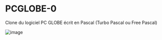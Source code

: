 # PCGLOBE-0
Clone du logiciel PC GLOBE écrit en Pascal (Turbo Pascal ou Free Pascal)

![image](https://github.com/gladir/PCGLOBE-0/assets/11842176/242c25db-3ce1-485c-951a-fc1d6f6cdae9)

